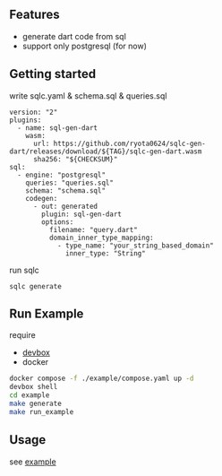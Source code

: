 ## Features

* generate dart code from sql
* support only postgresql (for now)

## Getting started

write sqlc.yaml & schema.sql & queries.sql

```
version: "2"
plugins:
  - name: sql-gen-dart
    wasm:
      url: https://github.com/ryota0624/sqlc-gen-dart/releases/download/${TAG}/sqlc-gen-dart.wasm
      sha256: "${CHECKSUM}"
sql:
  - engine: "postgresql"
    queries: "queries.sql"
    schema: "schema.sql"
    codegen:
      - out: generated
        plugin: sql-gen-dart
        options:
          filename: "query.dart"
          domain_inner_type_mapping:
            - type_name: "your_string_based_domain"
              inner_type: "String"
```

run sqlc

```
sqlc generate
```

## Run Example

require
* [devbox](https://www.jetify.com/devbox)
* docker


```bash
docker compose -f ./example/compose.yaml up -d
devbox shell
cd example
make generate 
make run_example
```

## Usage

see [example](./example/main.dart)
